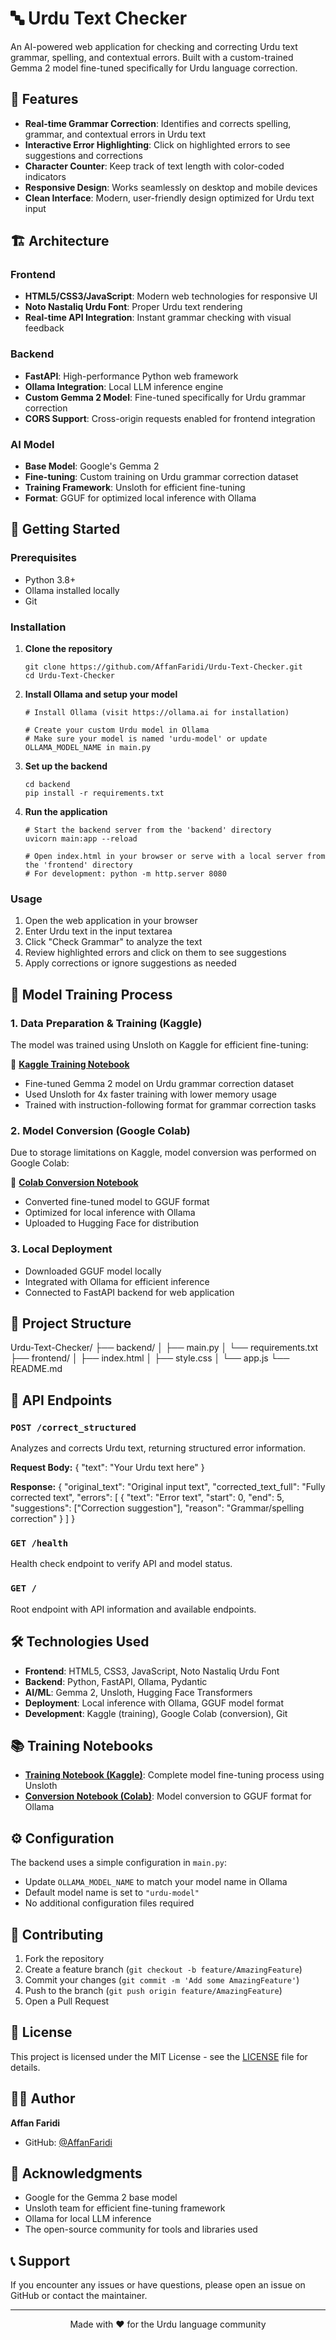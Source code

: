 # 🔤 Urdu Text Checker

An AI-powered web application for checking and correcting Urdu text grammar, spelling, and contextual errors. Built with a custom-trained Gemma 2 model fine-tuned specifically for Urdu language correction.

## 🌟 Features

- **Real-time Grammar Correction**: Identifies and corrects spelling, grammar, and contextual errors in Urdu text
- **Interactive Error Highlighting**: Click on highlighted errors to see suggestions and corrections
- **Character Counter**: Keep track of text length with color-coded indicators
- **Responsive Design**: Works seamlessly on desktop and mobile devices
- **Clean Interface**: Modern, user-friendly design optimized for Urdu text input

## 🏗️ Architecture

### Frontend
- **HTML5/CSS3/JavaScript**: Modern web technologies for responsive UI
- **Noto Nastaliq Urdu Font**: Proper Urdu text rendering
- **Real-time API Integration**: Instant grammar checking with visual feedback

### Backend
- **FastAPI**: High-performance Python web framework
- **Ollama Integration**: Local LLM inference engine
- **Custom Gemma 2 Model**: Fine-tuned specifically for Urdu grammar correction
- **CORS Support**: Cross-origin requests enabled for frontend integration

### AI Model
- **Base Model**: Google's Gemma 2
- **Fine-tuning**: Custom training on Urdu grammar correction dataset
- **Training Framework**: Unsloth for efficient fine-tuning
- **Format**: GGUF for optimized local inference with Ollama

## 🚀 Getting Started

### Prerequisites
- Python 3.8+
- Ollama installed locally
- Git

### Installation

1.  **Clone the repository**
    ```
    git clone https://github.com/AffanFaridi/Urdu-Text-Checker.git
    cd Urdu-Text-Checker
    ```

2.  **Install Ollama and setup your model**
    ```
    # Install Ollama (visit https://ollama.ai for installation)
    
    # Create your custom Urdu model in Ollama
    # Make sure your model is named 'urdu-model' or update OLLAMA_MODEL_NAME in main.py
    ```

3.  **Set up the backend**
    ```
    cd backend
    pip install -r requirements.txt
    ```

4.  **Run the application**
    ```
    # Start the backend server from the 'backend' directory
    uvicorn main:app --reload
    
    # Open index.html in your browser or serve with a local server from the 'frontend' directory
    # For development: python -m http.server 8080
    ```

### Usage

1.  Open the web application in your browser
2.  Enter Urdu text in the input textarea
3.  Click "Check Grammar" to analyze the text
4.  Review highlighted errors and click on them to see suggestions
5.  Apply corrections or ignore suggestions as needed

## 🤖 Model Training Process

### 1. Data Preparation & Training (Kaggle)
The model was trained using Unsloth on Kaggle for efficient fine-tuning:

📓 **[Kaggle Training Notebook](https://www.kaggle.com/code/affanwaqarfaridi/notebooka30fadd336)**
- Fine-tuned Gemma 2 model on Urdu grammar correction dataset
- Used Unsloth for 4x faster training with lower memory usage
- Trained with instruction-following format for grammar correction tasks

### 2. Model Conversion (Google Colab)
Due to storage limitations on Kaggle, model conversion was performed on Google Colab:

📓 **[Colab Conversion Notebook](https://colab.research.google.com/drive/1Ca8rsET5BUpJUdpvEA1uuRjQ9xcOD_3S?usp=sharing)**
- Converted fine-tuned model to GGUF format
- Optimized for local inference with Ollama
- Uploaded to Hugging Face for distribution

### 3. Local Deployment
- Downloaded GGUF model locally
- Integrated with Ollama for efficient inference
- Connected to FastAPI backend for web application

## 📁 Project Structure

Urdu-Text-Checker/
├── backend/
│ ├── main.py
│ └── requirements.txt
├── frontend/
│ ├── index.html
│ ├── style.css
│ └── app.js
└── README.md




## 🔧 API Endpoints

### `POST /correct_structured`
Analyzes and corrects Urdu text, returning structured error information.

**Request Body:**
{
  "text": "Your Urdu text here"
}


**Response:**
{
  "original_text": "Original input text",
  "corrected_text_full": "Fully corrected text",
  "errors": [
    {
      "text": "Error text",
      "start": 0,
      "end": 5,
      "suggestions": ["Correction suggestion"],
      "reason": "Grammar/spelling correction"
    }
  ]
}



### `GET /health`
Health check endpoint to verify API and model status.

### `GET /`
Root endpoint with API information and available endpoints.

## 🛠️ Technologies Used

- **Frontend**: HTML5, CSS3, JavaScript, Noto Nastaliq Urdu Font
- **Backend**: Python, FastAPI, Ollama, Pydantic
- **AI/ML**: Gemma 2, Unsloth, Hugging Face Transformers
- **Deployment**: Local inference with Ollama, GGUF model format
- **Development**: Kaggle (training), Google Colab (conversion), Git

## 📚 Training Notebooks

- **[Training Notebook (Kaggle)](https://www.kaggle.com/code/affanwaqarfaridi/notebooka30fadd336)**: Complete model fine-tuning process using Unsloth
- **[Conversion Notebook (Colab)](https://colab.research.google.com/drive/1Ca8rsET5BUpJUdpvEA1uuRjQ9xcOD_3S?usp=sharing)**: Model conversion to GGUF format for Ollama

## ⚙️ Configuration

The backend uses a simple configuration in `main.py`:
- Update `OLLAMA_MODEL_NAME` to match your model name in Ollama
- Default model name is set to `"urdu-model"`
- No additional configuration files required

## 🤝 Contributing

1.  Fork the repository
2.  Create a feature branch (`git checkout -b feature/AmazingFeature`)
3.  Commit your changes (`git commit -m 'Add some AmazingFeature'`)
4.  Push to the branch (`git push origin feature/AmazingFeature`)
5.  Open a Pull Request

## 📝 License

This project is licensed under the MIT License - see the [LICENSE](LICENSE) file for details.

## 👨‍💻 Author

**Affan Faridi**
- GitHub: [@AffanFaridi](https://github.com/AffanFaridi)

## 🙏 Acknowledgments

- Google for the Gemma 2 base model
- Unsloth team for efficient fine-tuning framework
- Ollama for local LLM inference
- The open-source community for tools and libraries used

## 📞 Support

If you encounter any issues or have questions, please open an issue on GitHub or contact the maintainer.

---

<div align="center">
  <p>Made with ❤️ for the Urdu language community</p>
</div>


